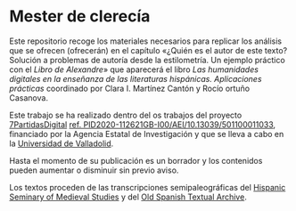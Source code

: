 # Mester de clerecía
Este repositorio recoge los materiales necesarios para replicar los análisis que se ofrecen (ofrecerán) en el capítulo «¿Quién es el autor de este texto? Solución a problemas de autoría desde la estilometría. Un ejemplo práctico con el _Libro de Alexandre_» que aparecerá el libro _Las humanidades digitales en la enseñanza de las literaturas hispánicas. Aplicaciones prácticas_ coordinado por Clara I. Martínez Cantón y Rocío ortuño Casanova.

Este trabajo se ha realizado dentro del os trabajos del proyecto [7PartidasDigital](https://7partidas.hypotheses.org/) [ref. PID2020-112621GB-I00/AEI/10.13039/501100011033](PID2020-112621GB-I00/AEI/10.13039/501100011033), financiado por la Agencia Estatal de Investigación y que se lleva a cabo en la [Universidad de Valladolid](https://www.uva.es/export/sites/uva/).

Hasta el momento de su publicación es un borrador y los contenidos pueden aumentar o disminuir sin previo aviso.

Los textos proceden de las transcripciones semipaleográficas del [Hispanic Seminary of Medieval Studies](http://www.hispanicseminary.org/textconc-en.htm) y del [Old Spanish Textual Archive](http://osta.oldspanishtextualarchive.org/).


